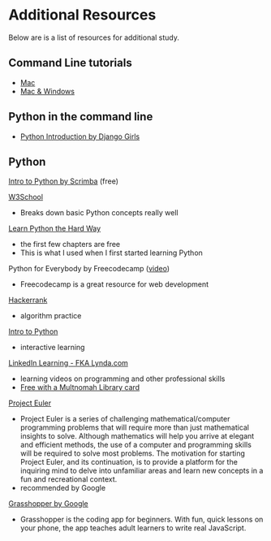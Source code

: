 # Additional Resources
Below are is a list of resources for additional study.

## Command Line tutorials

- [Mac](https://www.codecademy.com/learn/learn-the-command-line)
- [Mac & Windows](https://learnrubythehardway.org/book/appendixa.html)

## Python in the command line
- [Python Introduction by Django Girls](https://tutorial.djangogirls.org/en/python_introduction)

## Python
[Intro to Python by Scrimba](https://scrimba.com/g/gpython) (free)

[W3School](https://www.w3schools.com/python/python_intro.asp)

- Breaks down basic Python concepts really well

[Learn Python the Hard Way](https://learnpythonthehardway.org/python3/)

- the first few chapters are free
- This is what I used when I first started learning Python

Python for Everybody by Freecodecamp ([video](https://www.youtube.com/watch?v=8DvywoWv6fI))
- Freecodecamp is a great resource for web development

[Hackerrank](https://www.hackerrank.com/)
- algorithm practice

[Intro to Python](https://www.datacamp.com/courses/intro-to-python-for-data-science?utm_source=learnpython_com&utm_campaign=learnpython_tutorials)
- interactive learning

[LinkedIn Learning - FKA Lynda.com](https://www.lynda.com/portal/patron?org=multcolib.org)
- learning videos on programming and other professional skills
- [Free with a Multnomah Library card](https://multcolib.org/resource/lyndacom)

[Project Euler](https://projecteuler.net/)
- Project Euler is a series of challenging mathematical/computer programming problems that will require more than just mathematical insights to solve. Although mathematics will help you arrive at elegant and efficient methods, the use of a computer and programming skills will be required to solve most problems. The motivation for starting Project Euler, and its continuation, is to provide a platform for the inquiring mind to delve into unfamiliar areas and learn new concepts in a fun and recreational context.
- recommended by Google

[Grasshopper by Google](https://learn.grasshopper.app/)
- Grasshopper is the coding app for beginners. With fun, quick lessons on your phone, the app teaches adult learners to write real JavaScript.
